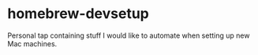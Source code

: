 # homebrew-devsetup
Personal tap containing stuff I would like to automate when setting up new Mac machines.
